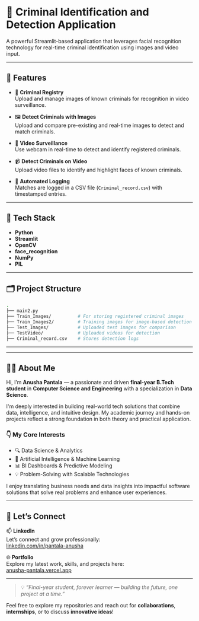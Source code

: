 # 👮 Criminal Identification and Detection Application

A powerful Streamlit-based application that leverages facial recognition technology for real-time criminal identification using images and video input.

---

## 🚀 Features

- 📁 **Criminal Registry**  
  Upload and manage images of known criminals for recognition in video surveillance.

- 🖼️ **Detect Criminals with Images**  
  Upload and compare pre-existing and real-time images to detect and match criminals.

- 🎥 **Video Surveillance**  
  Use webcam in real-time to detect and identify registered criminals.

- 📹 **Detect Criminals on Video**  
  Upload video files to identify and highlight faces of known criminals.

- 📄 **Automated Logging**  
  Matches are logged in a CSV file (`Criminal_record.csv`) with timestamped entries.

---

## 🧠 Tech Stack

- **Python**
- **Streamlit**
- **OpenCV**
- **face_recognition**
- **NumPy**
- **PIL**

---

## 🗂️ Project Structure

```bash
.
├── main2.py
├── Train_Images/          # For storing registered criminal images
├── Train_Images2/         # Training images for image-based detection
├── Test_Images/           # Uploaded test images for comparison
├── TestVideo/             # Uploaded videos for detection
├── Criminal_record.csv    # Stores detection logs
```
---
---

## 👩‍💻 About Me

Hi, I’m **Anusha Pantala** — a passionate and driven **final-year B.Tech student** in **Computer Science and Engineering** with a specialization in **Data Science**.

I'm deeply interested in building real-world tech solutions that combine data, intelligence, and intuitive design. My academic journey and hands-on projects reflect a strong foundation in both theory and practical application.

### 👇 My Core Interests
- 🔍 Data Science & Analytics  
- 🤖 Artificial Intelligence & Machine Learning  
- 📊 BI Dashboards & Predictive Modeling  
- 💡 Problem-Solving with Scalable Technologies

I enjoy translating business needs and data insights into impactful software solutions that solve real problems and enhance user experiences.

---

## 🔗 Let’s Connect

📫 **LinkedIn**  
Let’s connect and grow professionally:  
[linkedin.com/in/pantala-anusha](https://www.linkedin.com/in/pantala-anusha/)

🌐 **Portfolio**  
Explore my latest work, skills, and projects here:  
[anusha-pantala.vercel.app](https://anusha-pantala.vercel.app)

---

> 💡 _“Final-year student, forever learner — building the future, one project at a time.”_

Feel free to explore my repositories and reach out for **collaborations**, **internships**, or to discuss **innovative ideas**!
